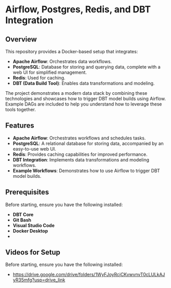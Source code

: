 # Airflow, Postgres, Redis, and DBT Integration

## Overview
This repository provides a Docker-based setup that integrates:
- **Apache Airflow**: Orchestrates data workflows.
- **PostgreSQL**: Database for storing and querying data, complete with a web UI for simplified management.
- **Redis**: Used for caching.
- **DBT (Data Build Tool)**: Enables data transformations and modeling.

The project demonstrates a modern data stack by combining these technologies and showcases how to trigger DBT model builds using Airflow. Example DAGs are included to help you understand how to leverage these tools together.

## Features
- **Apache Airflow**: Orchestrates workflows and schedules tasks.
- **PostgreSQL**: A relational database for storing data, accompanied by an easy-to-use web UI.
- **Redis**: Provides caching capabilities for improved performance.
- **DBT Integration**: Implements data transformations and modeling workflows.
- **Example Workflows**: Demonstrates how to use Airflow to trigger DBT model builds.

## Prerequisites
Before starting, ensure you have the following installed:
- **DBT Core**
- **Git Bash**
- **Visual Studio Code**
- **Docker Desktop**
- 
## Videos for Setup
Before starting, ensure you have the following installed:
- https://drive.google.com/drive/folders/1WyFJoyRcjCKvwvnvT0cLULkAJyR35mfg?usp=drive_link
